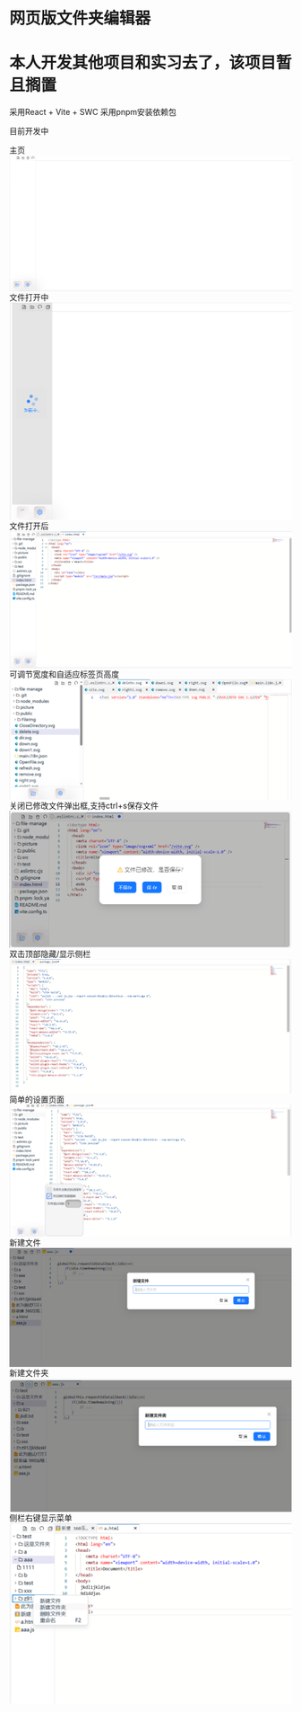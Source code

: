 # 网页版文件夹编辑器
# 本人开发其他项目和实习去了，该项目暂且搁置
采用React + Vite + SWC
采用pnpm安装依赖包

目前开发中
<div style="display:flex;flex-direction: column;">
    <span>主页</span>
    <img src="./picture/默认页面.png" width="100%" />
    <span>文件打开中</span>
    <img src="./picture/打开文件中.png" width="100%" />
    <span>文件打开后</span>
    <img src="./picture/打开后.png" width="100%"/>
    <span>可调节宽度和自适应标签页高度</span>
    <img src="./picture/可调节宽度和自适应标签页高度.png" width="100%"/>
    <span>关闭已修改文件弹出框,支持ctrl+s保存文件</span>
    <img src="./picture/关闭.png" width="100%"/>
    <span>双击顶部隐藏/显示侧栏</span>
    <img src="./picture/可隐藏侧栏.png" width="100%"/>
    <span>简单的设置页面</span>
    <img src="./picture/简单的设置.png" width="100%"/>
    <span>新建文件</span>
    <img src="./picture/添加文件.png" width="100%"/>
    <span>新建文件夹</span>
    <img src="./picture/添加文件夹.png" width="100%"/>
    <span>侧栏右键显示菜单</span>
    <img src="./picture/侧栏菜单.png" width="100%"/>
</div>
